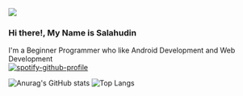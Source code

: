 ![](https://komarev.com/ghpvc/?username=Salahudin-cloud&color=orange&style=for-the-badge)
### Hi there!, My Name is Salahudin
I'm a Beginner Programmer who like  Android Development and Web Development
<br>
[![spotify-github-profile](https://spotify-github-profile.vercel.app/api/view?uid=31dihte7nfotfwwan7wavutavzwu&cover_image=true&theme=novatorem&show_offline=true&background_color=ffffff&interchange=true&bar_color=09ff00&bar_color_cover=true)](https://spotify-github-profile.vercel.app/api/view?uid=31dihte7nfotfwwan7wavutavzwu&redirect=true)

![Anurag's GitHub stats](https://github-readme-stats.vercel.app/api?username=Salahudin-cloud&show_icons=true&theme=dark) 
![Top Langs](https://github-readme-stats.vercel.app/api/top-langs/?username=Salahudin-cloud&layout=compact&theme=dark)



